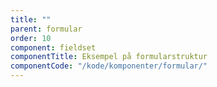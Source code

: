 ```yaml
---
title: ""
parent: formular
order: 10
component: fieldset
componentTitle: Eksempel på formularstruktur
componentCode: "/kode/komponenter/formular/"
---
```


